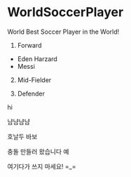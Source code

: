 # WorldSoccerPlayer

World Best Soccer Player in the World!

1. Forward
- Eden Harzard
- Messi

2. Mid-Fielder

3. Defender

hi


냠냠냠냠

호날두 바보

충돌 만들러 왔습니다 예

여기다가 쓰지 마세요! =_=
